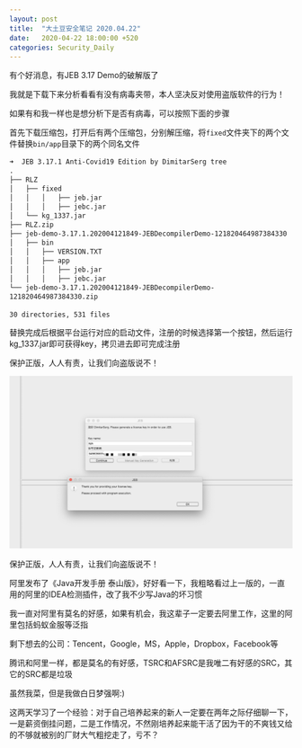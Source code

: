 ```yaml
---
layout: post
title:  "大土豆安全笔记 2020.04.22"
date:   2020-04-22 18:00:00 +520
categories: Security_Daily
---
```


有个好消息，有JEB 3.17 Demo的破解版了

我就是下载下来分析看看有没有病毒夹带，本人坚决反对使用盗版软件的行为！

如果有和我一样也是想分析下是否有病毒，可以按照下面的步骤

首先下载压缩包，打开后有两个压缩包，分别解压缩，将`fixed`文件夹下的两个文件替换`bin/app`目录下的两个同名文件
```
➜  JEB 3.17.1 Anti-Covid19 Edition by DimitarSerg tree
.
├── RLZ
│   ├── fixed
│   │   │   ├── jeb.jar
│   │   │   ├── jebc.jar
│   └── kg_1337.jar
├── RLZ.zip
├── jeb-demo-3.17.1.202004121849-JEBDecompilerDemo-121820464987384330
│   ├── bin
│   │   ├── VERSION.TXT
│   │   ├── app
│   │   │   ├── jeb.jar
│   │   │   ├── jebc.jar
└── jeb-demo-3.17.1.202004121849-JEBDecompilerDemo-121820464987384330.zip

30 directories, 531 files
```

替换完成后根据平台运行对应的启动文件，注册的时候选择第一个按钮，然后运行kg_1337.jar即可获得key，拷贝进去即可完成注册

保护正版，人人有责，让我们向盗版说不！

![IMAGE](/assets/resources/D38AF948D931DDB7B12D73FB0E720CE0.jpg)

保护正版，人人有责，让我们向盗版说不！

阿里发布了《Java开发手册 泰山版》，好好看一下，我粗略看过上一版的，一直用的阿里的IDEA检测插件，改了我不少写Java的坏习惯

我一直对阿里有莫名的好感，如果有机会，我这辈子一定要去阿里工作，这里的阿里包括蚂蚁金服等泛指

剩下想去的公司：Tencent，Google，MS，Apple，Dropbox，Facebook等

腾讯和阿里一样，都是莫名的有好感，TSRC和AFSRC是我唯二有好感的SRC，其它的SRC都是垃圾

虽然我菜，但是我做白日梦强啊:)

这两天学习了一个经验：对于自己培养起来的新人一定要在两年之际仔细聊一下，一是薪资倒挂问题，二是工作情况，不然刚培养起来能干活了因为干的不爽钱又给的不够就被别的厂财大气粗挖走了，亏不？